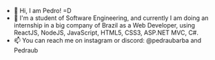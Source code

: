 - 👋 Hi, I am Pedro! =D
- 🌱 I'm a student of Software Engineering, and currently I am doing an internship in a big company of Brazil as a Web Developer, using ReactJS, NodeJS, JavaScript, HTML5, CSS3, ASP.NET MVC, C#.
- 📫 You can reach me on instagram or discord: @pedraubarba and Pedraub

<!---
PedroBarbosaSw/PedroBarbosaSw is a ✨ special ✨ repository because its `README.md` (this file) appears on your GitHub profile.
You can click the Preview link to take a look at your changes.
--->
